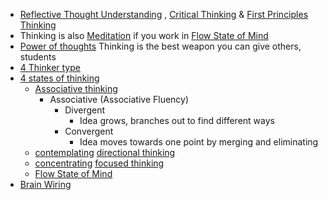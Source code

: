 - [Reflective Thought Understanding]() , [Critical Thinking]() & [First Principles Thinking]()
- Thinking is also [Meditation]() if you work in [Flow State of Mind]()
- [Power of thoughts]() Thinking is the best weapon you can give others, students
- [4 Thinker type]()
- [4 states of thinking]()
    - [Associative thinking]()
        - Associative (Associative Fluency)
            - Divergent
                - Idea grows, branches out to find different ways
            - Convergent
                - Idea moves towards one point by merging and eliminating
    - [contemplating]() [directional thinking]()
    - [concentrating]() [focused thinking]()
    - [Flow State of Mind]()
- [Brain Wiring]()
